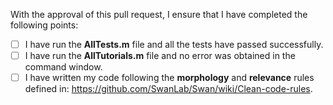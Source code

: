 With the approval of this pull request, I ensure that I have completed the following points:
- [ ] I have run the **AllTests.m** file and all the tests have passed successfully.
- [ ] I have run the **AllTutorials.m** file and no error was obtained in the command window.
- [ ] I have written my code following the **morphology** and **relevance** rules defined in: https://github.com/SwanLab/Swan/wiki/Clean-code-rules.
